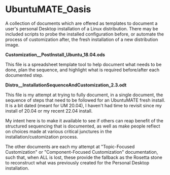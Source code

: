 # UbuntuMATE_Oasis
A collection of documents which are offered as templates to document a user's personal Desktop installation of a Linux distribution.  There may be included scripts to probe the installed configuration before, or automate the process of customization after, the fresh installation of a new distribution image.

**Customization__PostInstall_Ubuntu_18.04.ods**

This file is a spreadsheet template tool to help document what needs to be done, plan the sequence, and highlight what is required before/after each documented step.

**Distro__InstallationSequenceAndCustomization_2.3.odt**

This file is my attempt at trying to fully document, in a single document, the sequence of steps that need to be followed for an UbuntuMATE fresh install.  It is a bit dated (meant for UM 20.04), I haven't had time to revisit since my install of 20.04 or my recent 22.04 install.

My intent here is to make it available to see if others can reap benefit of the structured sequencing that is documented, as well as make people reflect on choices made at various critical junctures in the installation/customization process.

The other documents are each my attempt at "Topic-Focused Customization" or "Component-Focused Customization" documentation, such that, when ALL is lost, these provide the fallback as the Rosetta stone to reconstruct what was previously created for the Personal Desktop installation.


